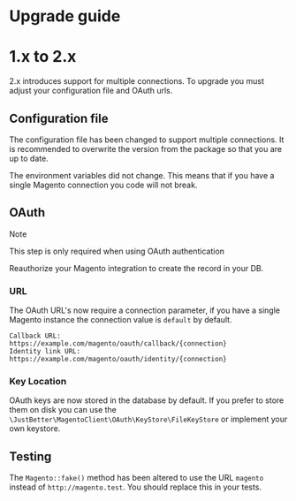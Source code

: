 # Upgrade guide

# 1.x to 2.x

2.x introduces support for multiple connections. To upgrade you must adjust your configuration file and OAuth urls.

## Configuration file

The configuration file has been changed to support multiple connections.
It is recommended to overwrite the version from the package so that you are up to date.

The environment variables did not change.
This means that if you have a single Magento connection you code will not break.

## OAuth

> [!NOTE]
> This step is only required when using OAuth authentication

Reauthorize your Magento integration to create the record in your DB.

### URL

The OAuth URL's now require a connection parameter, if you have a single Magento instance the connection value is `default` by default.

```
Callback URL:      https://example.com/magento/oauth/callback/{connection}
Identity link URL: https://example.com/magento/oauth/identity/{connection}
```

### Key Location

OAuth keys are now stored in the database by default.
If you prefer to store them on disk you can use the `\JustBetter\MagentoClient\OAuth\KeyStore\FileKeyStore` or implement your own keystore.


## Testing

The `Magento::fake()` method has been altered to use the URL `magento` instead of `http://magento.test`. You should replace this in your tests.
